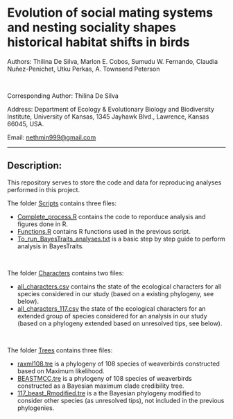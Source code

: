 Evolution of social mating systems and nesting sociality shapes historical habitat shifts in birds
================

Authors: Thilina De Silva, Marlon E. Cobos, Sumudu W. Fernando, Claudia Nuñez-Penichet, Utku Perkas, A. Townsend Peterson

<br>

Corresponding Author: Thilina De Silva

Address: Department of Ecology & Evolutionary Biology and Biodiversity Institute, University of Kansas, 1345 Jayhawk Blvd., Lawrence, Kansas 66045, USA.

Email: nethmin999@gmail.com   

<hr>

## Description:

This repository serves to store the code and data for reproducing analyses performed in this project.

The folder <a href="https://github.com/marlonecobos/Evol_polygyny/tree/main/Scripts" target="_blank">Scripts</a> contains three files:

-   <a href="https://github.com/marlonecobos/Evol_polygyny/blob/main/Scripts/Complete_process.R" target="_blank">Complete_process.R</a> contains the code to reporduce analysis and figures done in R. 
-   <a href="https://github.com/marlonecobos/Evol_polygyny/blob/main/Scripts/Functions.R" target="_blank">Functions.R</a> contains R functions used in the previous script. 
-   <a href="https://github.com/marlonecobos/Evol_polygyny/blob/main/Scripts/To_run_BayesTraits_analyses.txt" target="_blank">To_run_BayesTraits_analyses.txt</a> is a basic step by step guide to perform analysis in BayesTraits. 

<br>

The folder <a href="https://github.com/marlonecobos/Evol_polygyny/tree/main/Characters" target="_blank">Characters</a> contains two files:

-   <a href="https://github.com/marlonecobos/Evol_polygyny/blob/main/Characters/all_characters.csv" target="_blank">all_characters.csv</a> contains the state of the ecological characters for all species considered in our study (based on a existing phylogeny, see below). 
-   <a href="https://github.com/marlonecobos/Evol_polygyny/blob/main/Characters/all_characters_117.csv" target="_blank">all_characters_117.csv</a> the state of the ecological characters for an extended group of species considered for an analysis in our study (based on a phylogeny extended based on unresolved tips, see below).

<br>

The folder <a href="https://github.com/marlonecobos/Evol_polygyny/tree/main/Trees" target="_blank">Trees</a> contains three files:

-   <a href="https://github.com/marlonecobos/Evol_polygyny/blob/main/Trees/raxml108.tre" target="_blank">raxml108.tre</a> is a phylogeny of 108 species of weaverbirds constructed based on Maximum likelihood. 
-   <a href="https://github.com/marlonecobos/Evol_polygyny/blob/main/Trees/BEASTMCC.tre" target="_blank">BEASTMCC.tre</a> is a phylogeny of 108 species of weaverbirds constructed as a Bayesian maximum clade credibility tree. 
-   <a href="https://github.com/marlonecobos/Evol_polygyny/blob/main/Trees/117_beast_Rmodified.tre" target="_blank">117_beast_Rmodified.tre</a> is a the Bayesian phylogeny modified to consider other species (as unresolved tips), not included in the previous phylogenies. 
